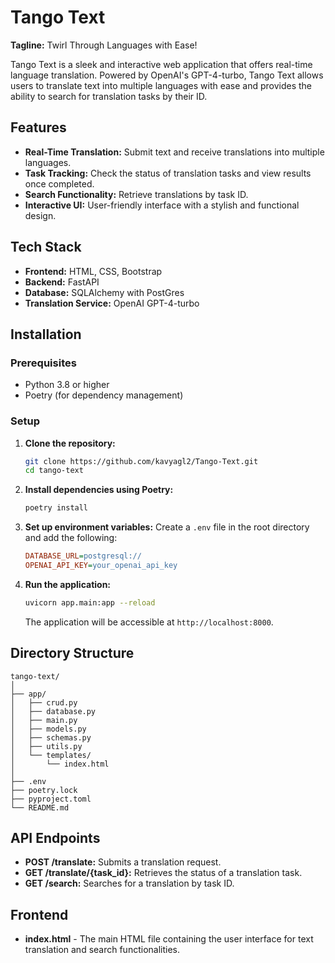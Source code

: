 # Tango Text

**Tagline:** Twirl Through Languages with Ease!

Tango Text is a sleek and interactive web application that offers real-time language translation. Powered by OpenAI's GPT-4-turbo, Tango Text allows users to translate text into multiple languages with ease and provides the ability to search for translation tasks by their ID.

## Features

- **Real-Time Translation:** Submit text and receive translations into multiple languages.
- **Task Tracking:** Check the status of translation tasks and view results once completed.
- **Search Functionality:** Retrieve translations by task ID.
- **Interactive UI:** User-friendly interface with a stylish and functional design.

## Tech Stack

- **Frontend:** HTML, CSS, Bootstrap
- **Backend:** FastAPI
- **Database:** SQLAlchemy with PostGres
- **Translation Service:** OpenAI GPT-4-turbo

## Installation

### Prerequisites

- Python 3.8 or higher
- Poetry (for dependency management)

### Setup

1. **Clone the repository:**
   ```bash
   git clone https://github.com/kavyagl2/Tango-Text.git
   cd tango-text
   ```

2. **Install dependencies using Poetry:**
   ```bash
   poetry install
   ```

3. **Set up environment variables:**
   Create a `.env` file in the root directory and add the following:
   ```ini
   DATABASE_URL=postgresql://
   OPENAI_API_KEY=your_openai_api_key
   ```

4. **Run the application:**
   ```bash
   uvicorn app.main:app --reload
   ```

   The application will be accessible at `http://localhost:8000`.

## Directory Structure

```
tango-text/
│
├── app/
│   ├── crud.py
│   ├── database.py
│   ├── main.py
│   ├── models.py
│   ├── schemas.py
│   ├── utils.py
│   └── templates/
│       └── index.html
│
├── .env
├── poetry.lock
├── pyproject.toml
└── README.md
```

## API Endpoints

- **POST /translate:** Submits a translation request.
- **GET /translate/{task_id}:** Retrieves the status of a translation task.
- **GET /search:** Searches for a translation by task ID.

## Frontend

- **index.html** - The main HTML file containing the user interface for text translation and search functionalities.
